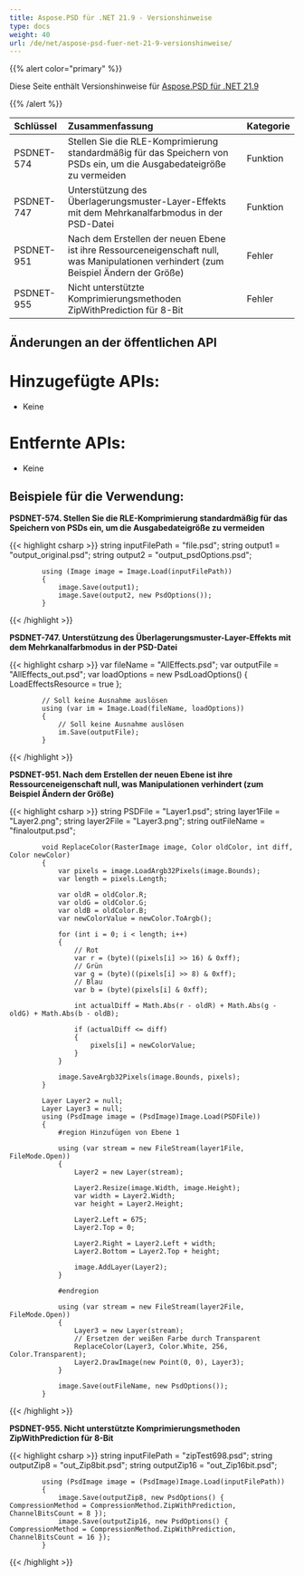 ```yaml
---
title: Aspose.PSD für .NET 21.9 - Versionshinweise
type: docs
weight: 40
url: /de/net/aspose-psd-fuer-net-21-9-versionshinweise/
---
```


{{% alert color="primary" %}} 

Diese Seite enthält Versionshinweise für [Aspose.PSD für .NET 21.9](https://www.nuget.org/packages/Aspose.PSD/)

{{% /alert %}} 

|**Schlüssel**|**Zusammenfassung**|**Kategorie**|
| :- | :- | :- |
|PSDNET-574|Stellen Sie die RLE-Komprimierung standardmäßig für das Speichern von PSDs ein, um die Ausgabedateigröße zu vermeiden|Funktion|
|PSDNET-747|Unterstützung des Überlagerungsmuster-Layer-Effekts mit dem Mehrkanalfarbmodus in der PSD-Datei|Funktion|
|PSDNET-951|Nach dem Erstellen der neuen Ebene ist ihre Ressourceneigenschaft null, was Manipulationen verhindert (zum Beispiel Ändern der Größe)|Fehler|
|PSDNET-955|Nicht unterstützte Komprimierungsmethoden ZipWithPrediction für 8-Bit|Fehler|

## **Änderungen an der öffentlichen API**
# **Hinzugefügte APIs:**
- Keine

# **Entfernte APIs:**
- Keine

## **Beispiele für die Verwendung:**

**PSDNET-574. Stellen Sie die RLE-Komprimierung standardmäßig für das Speichern von PSDs ein, um die Ausgabedateigröße zu vermeiden**

{{< highlight csharp >}}
            string inputFilePath = "file.psd";
            string output1 = "output_original.psd";
            string output2 = "output_psdOptions.psd";

            using (Image image = Image.Load(inputFilePath))
            {
                image.Save(output1);
                image.Save(output2, new PsdOptions());
            }
{{< /highlight >}}

**PSDNET-747. Unterstützung des Überlagerungsmuster-Layer-Effekts mit dem Mehrkanalfarbmodus in der PSD-Datei**

{{< highlight csharp >}}
            var fileName = "AllEffects.psd";
            var outputFile = "AllEffects_out.psd";
            var loadOptions = new PsdLoadOptions()
            {
                LoadEffectsResource = true
            };

            // Soll keine Ausnahme auslösen
            using (var im = Image.Load(fileName, loadOptions))
            {
                // Soll keine Ausnahme auslösen
                im.Save(outputFile);
            }
{{< /highlight >}}

**PSDNET-951. Nach dem Erstellen der neuen Ebene ist ihre Ressourceneigenschaft null, was Manipulationen verhindert (zum Beispiel Ändern der Größe)**

{{< highlight csharp >}}
            string PSDFile = "Layer1.psd";
            string layer1File = "Layer2.png";
            string layer2File = "Layer3.png";
            string outFileName = "finaloutput.psd";

            void ReplaceColor(RasterImage image, Color oldColor, int diff, Color newColor)
            {
                var pixels = image.LoadArgb32Pixels(image.Bounds);
                var length = pixels.Length;

                var oldR = oldColor.R;
                var oldG = oldColor.G;
                var oldB = oldColor.B;
                var newColorValue = newColor.ToArgb();

                for (int i = 0; i < length; i++)
                {
                    // Rot
                    var r = (byte)((pixels[i] >> 16) & 0xff);
                    // Grün
                    var g = (byte)((pixels[i] >> 8) & 0xff);
                    // Blau
                    var b = (byte)(pixels[i] & 0xff);

                    int actualDiff = Math.Abs(r - oldR) + Math.Abs(g - oldG) + Math.Abs(b - oldB);

                    if (actualDiff <= diff)
                    {
                        pixels[i] = newColorValue;
                    }
                }

                image.SaveArgb32Pixels(image.Bounds, pixels);
            }

            Layer Layer2 = null;
            Layer Layer3 = null;
            using (PsdImage image = (PsdImage)Image.Load(PSDFile))
            {
                #region Hinzufügen von Ebene 1

                using (var stream = new FileStream(layer1File, FileMode.Open))
                {
                    Layer2 = new Layer(stream);

                    Layer2.Resize(image.Width, image.Height);
                    var width = Layer2.Width;
                    var height = Layer2.Height;

                    Layer2.Left = 675;
                    Layer2.Top = 0;

                    Layer2.Right = Layer2.Left + width;
                    Layer2.Bottom = Layer2.Top + height;

                    image.AddLayer(Layer2);
                }

                #endregion

                using (var stream = new FileStream(layer2File, FileMode.Open))
                {
                    Layer3 = new Layer(stream);
                    // Ersetzen der weißen Farbe durch Transparent
                    ReplaceColor(Layer3, Color.White, 256, Color.Transparent);
                    Layer2.DrawImage(new Point(0, 0), Layer3);
                }

                image.Save(outFileName, new PsdOptions());
            }
{{< /highlight >}}

**PSDNET-955. Nicht unterstützte Komprimierungsmethoden ZipWithPrediction für 8-Bit**

{{< highlight csharp >}}
            string inputFilePath = "zipTest698.psd";
            string outputZip8 = "out_Zip8bit.psd";
            string outputZip16 = "out_Zip16bit.psd";

            using (PsdImage image = (PsdImage)Image.Load(inputFilePath))
            {
                image.Save(outputZip8, new PsdOptions() { CompressionMethod = CompressionMethod.ZipWithPrediction, ChannelBitsCount = 8 });
                image.Save(outputZip16, new PsdOptions() { CompressionMethod = CompressionMethod.ZipWithPrediction, ChannelBitsCount = 16 });
            }
{{< /highlight >}}
